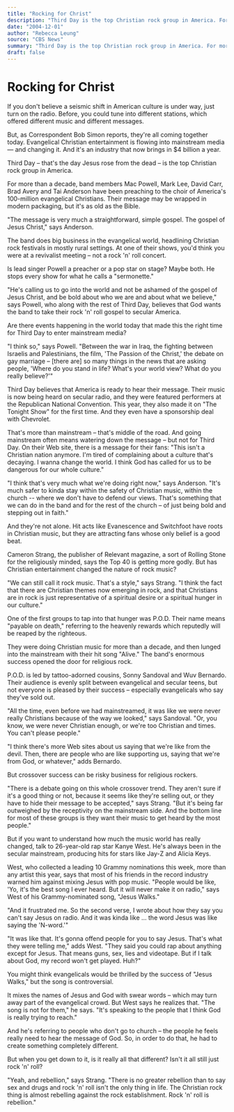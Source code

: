 ```yaml
---
title: "Rocking for Christ"
description: "Third Day is the top Christian rock group in America. For more than a decade, band members Mac Powell, Mark Lee, David Carr, Brad Avery and Tai Anderson preach to the choir of America's 100-million ev..."
date: "2004-12-01"
author: "Rebecca Leung"
source: "CBS News"
summary: "Third Day is the top Christian rock group in America. For more than a decade, band members Mac Powell, Mark Lee, David Carr, Brad Avery and Tai Anderson preach to the choir of America's 100-million evangelical Christians. Third Day believes that America is ready to hear their message."
draft: false
---
```


# Rocking for Christ

If you don't believe a seismic shift in American culture is under way, just turn on the radio. Before, you could tune into different stations, which offered different music and different messages.

But, as Correspondent Bob Simon reports, they're all coming together today. Evangelical Christian entertainment is flowing into mainstream media — and changing it. And it's an industry that now brings in $4 billion a year.

Third Day – that's the day Jesus rose from the dead – is the top Christian rock group in America.

For more than a decade, band members Mac Powell, Mark Lee, David Carr, Brad Avery and Tai Anderson have been preaching to the choir of America's 100-million evangelical Christians. Their message may be wrapped in modern packaging, but it's as old as the Bible.

"The message is very much a straightforward, simple gospel. The gospel of Jesus Christ," says Anderson.

The band does big business in the evangelical world, headlining Christian rock festivals in mostly rural settings. At one of their shows, you'd think you were at a revivalist meeting – not a rock 'n' roll concert.

Is lead singer Powell a preacher or a pop star on stage? Maybe both. He stops every show for what he calls a "sermonette."

"He's calling us to go into the world and not be ashamed of the gospel of Jesus Christ, and be bold about who we are and about what we believe," says Powell, who along with the rest of Third Day, believes that God wants the band to take their rock 'n' roll gospel to secular America.

Are there events happening in the world today that made this the right time for Third Day to enter mainstream media?

"I think so," says Powell. "Between the war in Iraq, the fighting between Israelis and Palestinians, the film, 'The Passion of the Christ,' the debate on gay marriage – [there are] so many things in the news that are asking people, 'Where do you stand in life? What's your world view? What do you really believe?'"

Third Day believes that America is ready to hear their message. Their music is now being heard on secular radio, and they were featured performers at the Republican National Convention. This year, they also made it on "The Tonight Show" for the first time. And they even have a sponsorship deal with Chevrolet.

That's more than mainstream – that's middle of the road. And going mainstream often means watering down the message – but not for Third Day. On their Web site, there is a message for their fans: "This isn't a Christian nation anymore. I'm tired of complaining about a culture that's decaying. I wanna change the world. I think God has called for us to be dangerous for our whole culture."

"I think that's very much what we're doing right now," says Anderson. "It's much safer to kinda stay within the safety of Christian music, within the church -- where we don't have to defend our views. That's something that we can do in the band and for the rest of the church – of just being bold and stepping out in faith."

And they're not alone. Hit acts like Evanescence and Switchfoot have roots in Christian music, but they are attracting fans whose only belief is a good beat.

Cameron Strang, the publisher of Relevant magazine, a sort of Rolling Stone for the religiously minded, says the Top 40 is getting more godly. But has Christian entertainment changed the nature of rock music?

"We can still call it rock music. That's a style," says Strang. "I think the fact that there are Christian themes now emerging in rock, and that Christians are in rock is just representative of a spiritual desire or a spiritual hunger in our culture."

One of the first groups to tap into that hunger was P.O.D. Their name means "payable on death," referring to the heavenly rewards which reputedly will be reaped by the righteous.

They were doing Christian music for more than a decade, and then lunged into the mainstream with their hit song "Alive." The band's enormous success opened the door for religious rock.

P.O.D. is led by tattoo-adorned cousins, Sonny Sandoval and Wuv Bernardo. Their audience is evenly split between evangelical and secular teens, but not everyone is pleased by their success – especially evangelicals who say they've sold out.

"All the time, even before we had mainstreamed, it was like we were never really Christians because of the way we looked," says Sandoval. "Or, you know, we were never Christian enough, or we're too Christian and times. You can't please people."

"I think there's more Web sites about us saying that we're like from the devil. Then, there are people who are like supporting us, saying that we're from God, or whatever," adds Bernardo.

But crossover success can be risky business for religious rockers.

"There is a debate going on this whole crossover trend. They aren't sure if it's a good thing or not, because it seems like they're selling out, or they have to hide their message to be accepted," says Strang. "But it's being far outweighed by the receptivity on the mainstream side. And the bottom line for most of these groups is they want their music to get heard by the most people."

But if you want to understand how much the music world has really changed, talk to 26-year-old rap star Kanye West. He's always been in the secular mainstream, producing hits for stars like Jay-Z and Alicia Keys.

West, who collected a leading 10 Grammy nominations this week, more than any artist this year, says that most of his friends in the record industry warned him against mixing Jesus with pop music. "People would be like, 'Yo, it's the best song I ever heard. But it will never make it on radio," says West of his Grammy-nominated song, "Jesus Walks."

"And it frustrated me. So the second verse, I wrote about how they say you can't say Jesus on radio. And it was kinda like … the word Jesus was like saying the 'N-word.'"

"It was like that. It's gonna offend people for you to say Jesus. That's what they were telling me," adds West. "They said you could rap about anything except for Jesus. That means guns, sex, lies and videotape. But if I talk about God, my record won't get played. Huh?"

You might think evangelicals would be thrilled by the success of "Jesus Walks," but the song is controversial.

It mixes the names of Jesus and God with swear words – which may turn away part of the evangelical crowd. But West says he realizes that. "The song is not for them," he says. "It's speaking to the people that I think God is really trying to reach."

And he's referring to people who don't go to church – the people he feels really need to hear the message of God. So, in order to do that, he had to create something completely different.

But when you get down to it, is it really all that different? Isn't it all still just rock 'n' roll?

"Yeah, and rebellion," says Strang. "There is no greater rebellion than to say sex and drugs and rock 'n' roll isn't the only thing in life. The Christian rock thing is almost rebelling against the rock establishment. Rock 'n' roll is rebellion."
